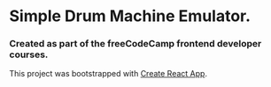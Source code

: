 # Simple Drum Machine Emulator.
### Created as part of the freeCodeCamp frontend developer courses.


This project was bootstrapped with [Create React App](https://github.com/facebook/create-react-app).

